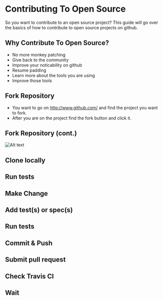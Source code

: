 # Contributing To Open Source

So you want to contribute to an open source project?  This guide will go over the basics of how to contribute to open source projects on github.  

## Why Contribute To Open Source?

+ No more monkey patching
+ Give back to the community
+ Improve your noticability on github
+ Resume padding
+ Learn more about the tools you are using
+ Improve those tools

## Fork Repository

- You want to go on <http://www.github.com/> and find the project you want to fork.  
- After you are on the project find the fork button and click it.

## Fork Repository (cont.)

![Alt text](/images/fork_github_screenshot.png "Github Screenshot - Fork Button")


## Clone locally

## Run tests

## Make Change

## Add test(s) or spec(s)

## Run tests

## Commit & Push

## Submit pull request

## Check Travis CI

## Wait